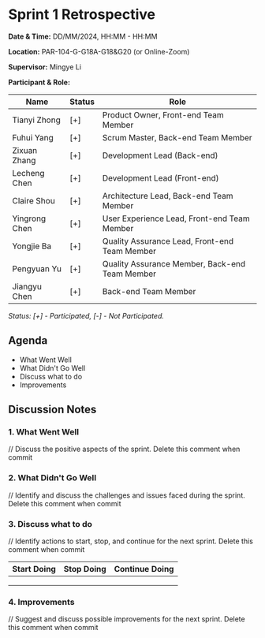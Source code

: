 # Sprint 1 Retrospective

**Date & Time:** DD/MM/2024, HH:MM - HH:MM  

**Location:** PAR-104-G-G18A-G18&G20 (or Online-Zoom)

**Supervisor:** Mingye Li  

**Participant & Role:** 

| Name | Status | Role |
|------|---|----------|
| Tianyi Zhong | [+]| Product Owner, Front-end Team Member |
| Fuhui Yang | [+] | Scrum Master, Back-end Team Member  |
| Zixuan Zhang | [+] | Development Lead (Back-end)  |
| Lecheng Chen | [+] | Development Lead (Front-end)   |
| Claire Shou | [+] | Architecture Lead, Back-end Team Member |
| Yingrong Chen | [+] | User Experience Lead, Front-end Team Member |
| Yongjie Ba | [+] | Quality Assurance Lead, Front-end Team Member |
| Pengyuan Yu | [+] | Quality Assurance Member, Back-end Team Member |
| Jiangyu Chen | [+] | Back-end Team Member |
  
*Status: [+] - Participated, [-] - Not Participated.*  


## Agenda

- What Went Well
- What Didn't Go Well
- Discuss what to do
- Improvements


## Discussion Notes

### 1. What Went Well
// Discuss the positive aspects of the sprint. Delete this comment when commit 

### 2. What Didn't Go Well
// Identify and discuss the challenges and issues faced during the sprint. Delete this comment when commit

### 3. Discuss what to do
// Identify actions to start, stop, and continue for the next sprint. Delete this comment when commit

|Start Doing|Stop Doing|Continue Doing|
|-|-|-|
| | | |
|   | | |
|  |  |

### 4. Improvements
// Suggest and discuss possible improvements for the next sprint. Delete this comment when commit
